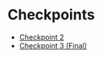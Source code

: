 # Checkpoints

- [Checkpoint 2](https://link-target.net/940230/checkpoint)
- [Checkpoint 3 (Final)](https://link-center.net/940230/shadowhub-key)
